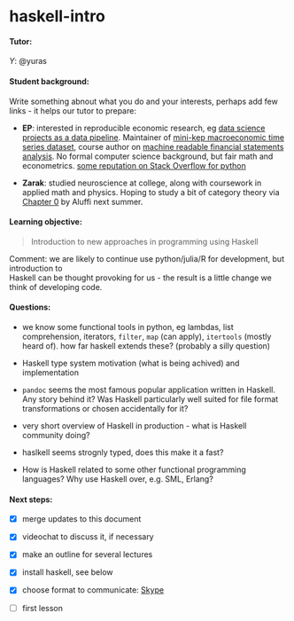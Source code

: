 # haskell-intro

#### Tutor:

*Y*: @yuras

#### Student background:

Write something abnout what you do and your interests, perhaps add few links - it helps our tutor to prepare: 

- **EP**: interested in reproducible 
  economic research, eg  [data science projects as a data pipeline](https://github.com/drivendata/cookiecutter-data-science).
  Maintainer of [mini-kep macroeconomic time series dataset](https://github.com/mini-kep/intro), 
  course author on [machine readable financial statements analysis](https://github.com/ru-corporate/teaching-2018). 
  No formal computer science background, but fair math and econometrics. 
  [some reputation on Stack Overflow for python](https://stackoverflow.com/users/1758363/epo)  
  
- **Zarak**: studied neuroscience at college, along with coursework in applied math and physics. Hoping to study a bit of category theory via [Chapter 0](https://www.amazon.com/Algebra-Chapter-Graduate-Studies-Mathematics/dp/0821847813) by Aluffi next summer.

#### Learning objective:

> Introduction to new approaches in programming using Haskell 

Comment: we are likely to continue use python/julia/R for development, but introduction to  
Haskell can be thought provoking for us - the result is a little change we think of developing code.

#### Questions:

- we know some functional tools in python, eg lambdas, list comprehension, iterators, `filter`, `map` (can apply), 
  `itertools` (mostly heard of). how far haskell extends these? (probably a silly question)

- Haskell type system motivation (what is being achived) and implementation

- `pandoc` seems the most famous popular application written in Haskell. Any story behind it?
   Was Haskell particularly well suited for file format transformations or chosen accidentally for it?

- very short overview of Haskell in production - what is Haskell community doing? 

- haslkell seems strognly typed, does this make it a fast?

- How is Haskell related to some other functional programming languages? Why use Haskell over, e.g. SML, Erlang?


#### Next steps:

- [x] merge updates to this document 
- [x] videochat to discuss it, if necessary
- [x] make an outline for several lectures
- [x] install haskell, see below
- [x] choose format to communicate: [Skype](https://support.skype.com/en/faq/fa10022/how-do-i-share-my-screen-in-skype)
- [ ] first lesson


